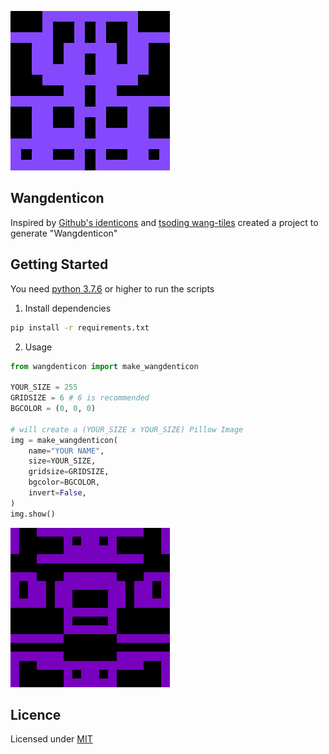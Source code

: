![](images/wangdenticon.png)

## Wangdenticon

Inspired by [Github's identicons](https://github.blog/2013-08-14-identicons/) and [tsoding wang-tiles](https://github.com/tsoding/wang-tiles) created a project to generate "Wangdenticon"

## Getting Started

You need [python 3.7.6](https://www.python.org/downloads/release/python-376/) or higher to run the scripts

1. Install dependencies

```sh
pip install -r requirements.txt
```

2. Usage

```python
from wangdenticon import make_wangdenticon

YOUR_SIZE = 255
GRIDSIZE = 6 # 6 is recommended
BGCOLOR = (0, 0, 0)

# will create a (YOUR_SIZE x YOUR_SIZE) Pillow Image
img = make_wangdenticon(
    name="YOUR NAME",
    size=YOUR_SIZE,
    gridsize=GRIDSIZE,
    bgcolor=BGCOLOR,
    invert=False,
)
img.show()
```

![](images/example.png)

## Licence

Licensed under [MIT](LICENSE)
